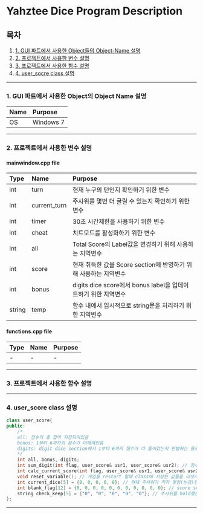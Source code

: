 # Yahztee Dice Program Description

## 목차
1. [1. GUI 파트에서 사용한 Object들의 Object-Name 설명](#1-gui-파트에서-사용한-object들의-object-name-설명)
2. [2. 프로젝트에서 사용한 변수 설명](#2-프로젝트에서-사용한-변수-설명)
3. [3. 프로젝트에서 사용한 함수 설명](#3-프로젝트에서-사용한-함수-설명)
4. [4. user_socre class 설명](#4-user_score-class-설명)

---
### 1. GUI 파트에서 사용한 Object의 Object Name 설명
| Name | Purpose |
|:---|:---|
| OS | Windows 7 |
---
### 2. 프로젝트에서 사용한 변수 설명
#### mainwindow.cpp file
| Type | Name | Purpose |
|:---|:---|:---|
| int | turn | 현재 누구의 턴인지 확인하기 위한 변수 |
| int | current_turn | 주사위를 몇번 더 굴릴 수 있는지 확인하기 위한 변수 |
| int | timer | 30초 시간제한을 사용하기 위한 변수 |
| int | cheat | 치트모드를 활성화하기 위한 변수 |
| int | all | Total Score의 Label값을 변경하기 위해 사용하는 지역변수 |
| int | score | 현재 취득한 값을 Score section에 반영하기 위해 사용하는 지역변수 |
| int | bonus | digits dice score에서 bonus label을 업데이트하기 위한 지역변수 |
| string | temp | 함수 내에서 임시적으로 string문을 처리하기 위한 지역변수 |
#### functions.cpp file
| Type | Name | Purpose |
|:---|:---|:---|
| - | - | - |
---
### 3. 프로젝트에서 사용한 함수 설명
---
### 4. user_score class 설명
```c++
class user_score{
public:
    /*
    all: 점수의 총 합이 저장되어있음
    bonus: 1부터 6까지의 점수가 더해져있음
    digits: digit dice section에서 1부터 6까지 점수가 다 들어갔는지 판별하는 용도로 사용됨
    */
    int all, bonus, digits;
    int sum_digit(int flag, user_score& usr1, user_score& usr2); // 점수를 계산해 저장하기 위한 함수
    int calc_current_score(int flag, user_score& usr1, user_score& usr2); // 현재 가지고있는 주사위로 취득할 수 있는 점수가 몇점인지 확인하는 함수
    void reset_variable(); // 게임을 restart 할때 class에 저장된 값들을 리셋시키기 위한 함수
    int current_dice[5] = {0, 0, 0, 0, 0}; // 현재 주사위가 각각 몇점(눈금)인지 저장해두는 배열
    int blank_flag[12] = {0, 0, 0, 0, 0, 0, 0, 0, 0, 0, 0}; // score section에서 점수를 기입해둔 곳은 button이 활성화되지 않게끔 막는 배열
    string check_keep[5] = {"0", "0", "0", "0", "0"}; // 주사위를 hold했는지 여부를 저장해두는 배열
};
``` 
---